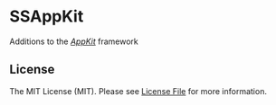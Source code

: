# SSAppKit

Additions to the *[AppKit](https://developer.apple.com/documentation/appkit)* framework

## License

The MIT License (MIT). Please see [License File](LICENSE.md) for more information.
